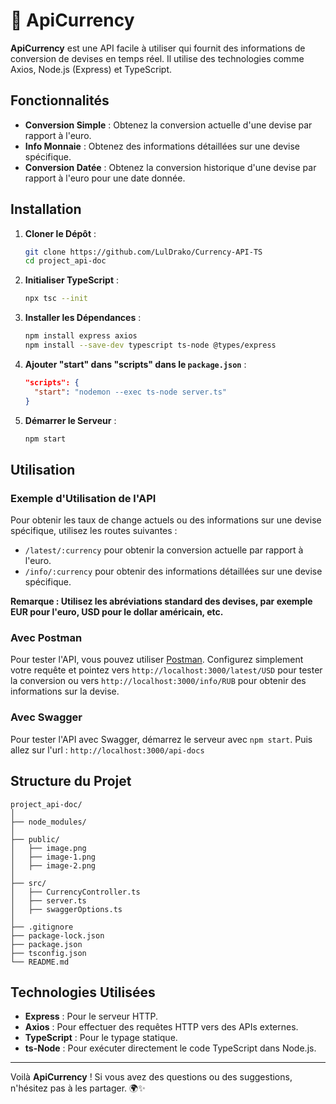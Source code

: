 # 💱 ApiCurrency

**ApiCurrency** est une API facile à utiliser qui fournit des informations de conversion de devises en temps réel. Il utilise des technologies comme Axios, Node.js (Express) et TypeScript.

## Fonctionnalités

- **Conversion Simple** : Obtenez la conversion actuelle d'une devise par rapport à l'euro.
- **Info Monnaie** : Obtenez des informations détaillées sur une devise spécifique.
- **Conversion Datée** : Obtenez la conversion historique d'une devise par rapport à l'euro pour une date donnée.

## Installation

1. **Cloner le Dépôt** :

   ```bash
   git clone https://github.com/LulDrako/Currency-API-TS
   cd project_api-doc
   ```

2. **Initialiser TypeScript** :

   ```bash
   npx tsc --init
   ```

3. **Installer les Dépendances** :

   ```bash
   npm install express axios
   npm install --save-dev typescript ts-node @types/express
   ```

4. **Ajouter "start" dans "scripts" dans le `package.json`** :

   ```json
   "scripts": {
     "start": "nodemon --exec ts-node server.ts"
   }
   ```

5. **Démarrer le Serveur** :

   ```bash
   npm start
   ```

## Utilisation

### Exemple d'Utilisation de l'API

Pour obtenir les taux de change actuels ou des informations sur une devise spécifique, utilisez les routes suivantes :

- `/latest/:currency` pour obtenir la conversion actuelle par rapport à l'euro.
- `/info/:currency` pour obtenir des informations détaillées sur une devise spécifique.

**Remarque : Utilisez les abréviations standard des devises, par exemple EUR pour l'euro, USD pour le dollar américain, etc.**

### Avec Postman

Pour tester l'API, vous pouvez utiliser [Postman](https://www.postman.com/downloads/). Configurez simplement votre requête et pointez vers `http://localhost:3000/latest/USD` pour tester la conversion ou vers `http://localhost:3000/info/RUB` pour obtenir des informations sur la devise.

### Avec Swagger

Pour tester l'API avec Swagger, démarrez le serveur avec `npm start`. Puis allez sur l'url : `http://localhost:3000/api-docs`

## Structure du Projet

```plaintext
project_api-doc/
│
├── node_modules/
│
├── public/
│   ├── image.png
│   ├── image-1.png
│   ├── image-2.png
│
├── src/
│   ├── CurrencyController.ts
│   ├── server.ts
│   ├── swaggerOptions.ts
│
├── .gitignore
├── package-lock.json
├── package.json
├── tsconfig.json
└── README.md
```

## Technologies Utilisées

- **Express** : Pour le serveur HTTP.
- **Axios** : Pour effectuer des requêtes HTTP vers des APIs externes.
- **TypeScript** : Pour le typage statique.
- **ts-Node** : Pour exécuter directement le code TypeScript dans Node.js.

---

Voilà **ApiCurrency** ! Si vous avez des questions ou des suggestions, n'hésitez pas à les partager. 🌍✨
